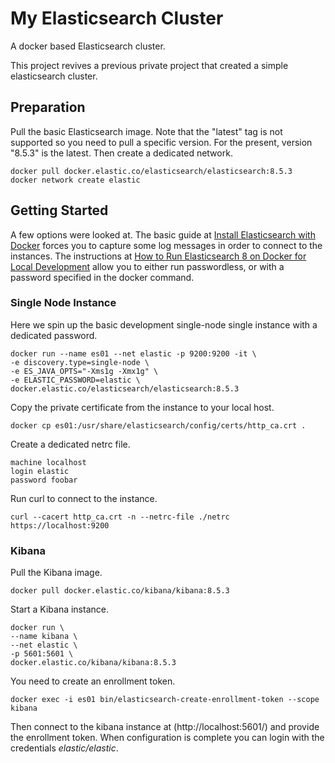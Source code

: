 # My Elasticsearch Cluster
A docker based Elasticsearch cluster.

This project revives a previous private project that created a simple elasticsearch cluster.

## Preparation

Pull the basic Elasticsearch image. Note that the "latest" tag is not supported so you need to pull a specific version. For the present, version "8.5.3" is the latest.
Then create a dedicated network.


```
docker pull docker.elastic.co/elasticsearch/elasticsearch:8.5.3
docker network create elastic
```

## Getting Started

A few options were looked at. The basic guide at [Install Elasticsearch with Docker](https://www.elastic.co/guide/en/elasticsearch/reference/8.5/docker.html) forces you to capture some log messages
in order to connect to the instances. The instructions at
[How to Run Elasticsearch 8 on Docker for Local Development](https://levelup.gitconnected.com/how-to-run-elasticsearch-8-on-docker-for-local-development-401fd3fff829)
allow you to either run passwordless, or with a password specified in the docker command.

### Single Node Instance

Here we spin up the basic development single-node single instance with a dedicated password.

```
docker run --name es01 --net elastic -p 9200:9200 -it \
-e discovery.type=single-node \
-e ES_JAVA_OPTS="-Xms1g -Xmx1g" \
-e ELASTIC_PASSWORD=elastic \
docker.elastic.co/elasticsearch/elasticsearch:8.5.3
```

Copy the private certificate from the instance to your local host.

```
docker cp es01:/usr/share/elasticsearch/config/certs/http_ca.crt .
```

Create a dedicated netrc file.

```
machine localhost
login elastic
password foobar
```

Run curl to connect to the instance.

```
curl --cacert http_ca.crt -n --netrc-file ./netrc https://localhost:9200
```
### Kibana

Pull the Kibana image.

```
docker pull docker.elastic.co/kibana/kibana:8.5.3
```

Start a Kibana instance.

```
docker run \
--name kibana \
--net elastic \
-p 5601:5601 \
docker.elastic.co/kibana/kibana:8.5.3
```

You need to create an enrollment token.

```
docker exec -i es01 bin/elasticsearch-create-enrollment-token --scope kibana
```

Then connect to the kibana instance at (http://localhost:5601/) and provide the enrollment token. When configuration is complete you can login with the credentials *elastic/elastic*.
